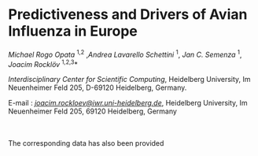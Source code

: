 # Predictiveness and Drivers of Avian Influenza in Europe
*Michael Rogo Opata* <sup>1,2</sup> ,*Andrea Lavarello Schettini* <sup>1</sup>, *Jan C. Semenza* <sup>1</sup>, *Joacim Rocklöv* <sup>1,2,3</sup>*

*Interdisciplinary Center for Scientific Computing*, 
Heidelberg University, Im Neuenheimer Feld 205, D-69120 Heidelberg, Germany.

E-mail : *joacim.rockloev@iwr.uni-heidelberg.de*, 
Heidelberg University, Im Neuenheimer Feld 205, 69120 Heidelberg, Germany

<br></br>
The corresponding data has also been provided
